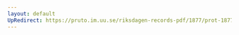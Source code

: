 ```yaml
---
layout: default
UpRedirect: https://pruto.im.uu.se/riksdagen-records-pdf/1877/prot-1877--ak--021/prot-1877--ak--021_018.pdf
---
```

